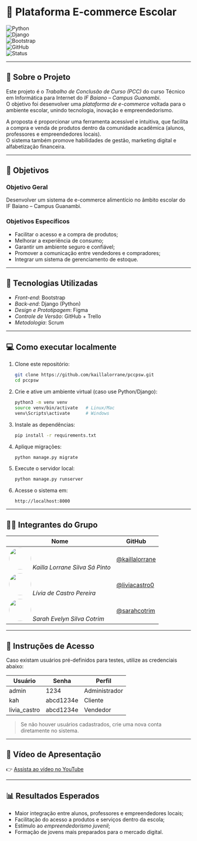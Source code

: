 # 🛒 Plataforma E-commerce Escolar

![Python](https://img.shields.io/badge/Python-3.11-blue?logo=python&logoColor=white)  
![Django](https://img.shields.io/badge/Django-Framework-green?logo=django&logoColor=white)  
![Bootstrap](https://img.shields.io/badge/Bootstrap-5-purple?logo=bootstrap&logoColor=white)  
![GitHub](https://img.shields.io/badge/GitHub-Repository-black?logo=github)  
![Status](https://img.shields.io/badge/Status-Finalizado-green)

---

## 📌 Sobre o Projeto

Este projeto é o *Trabalho de Conclusão de Curso (PCC)* do curso Técnico em Informática para Internet do *IF Baiano – Campus Guanambi*.  
O objetivo foi desenvolver uma *plataforma de e-commerce* voltada para o ambiente escolar, unindo tecnologia, inovação e empreendedorismo.

A proposta é proporcionar uma ferramenta acessível e intuitiva, que facilita a compra e venda de produtos dentro da comunidade acadêmica (alunos, professores e empreendedores locais).  
O sistema também promove habilidades de gestão, marketing digital e alfabetização financeira.

---

## 🎯 Objetivos

### Objetivo Geral

Desenvolver um sistema de e-commerce alimentício no âmbito escolar do IF Baiano – Campus Guanambi.

### Objetivos Específicos

- Facilitar o acesso e a compra de produtos;
- Melhorar a experiência de consumo;
- Garantir um ambiente seguro e confiável;
- Promover a comunicação entre vendedores e compradores;
- Integrar um sistema de gerenciamento de estoque.

---

## 🚀 Tecnologias Utilizadas

- *Front-end*: Bootstrap
- *Back-end*: Django (Python)
- *Design e Prototipagem*: Figma
- *Controle de Versão*: GitHub + Trello
- *Metodologia*: Scrum

---

## 💻 Como executar localmente

1. Clone este repositório:

   ```bash
   git clone https://github.com/kaillalorrane/pccpsw.git
   cd pccpsw
   ```

2. Crie e ative um ambiente virtual (caso use Python/Django):

   ```bash
   python3 -m venv venv
   source venv/bin/activate   # Linux/Mac
   venv\Scripts\activate      # Windows
   ```

3. Instale as dependências:

   ```bash
   pip install -r requirements.txt
   ```

4. Aplique migrações:

   ```bash
   python manage.py migrate
   ```

5. Execute o servidor local:

   ```bash
   python manage.py runserver
   ```

6. Acesse o sistema em:

   ```
   http://localhost:8000
   ```

---

## 👩‍💻 Integrantes do Grupo

| Nome                                                                                                                                    | GitHub                                             |
| --------------------------------------------------------------------------------------------------------------------------------------- | -------------------------------------------------- |
| <img src="https://avatars.githubusercontent.com/kaillalorrane" width="60" style="border-radius:50%;"> *Kailla Lorrane Silva Sá Pinto* | [@kaillalorrane](https://github.com/kaillalorrane) |
| <img src="https://avatars.githubusercontent.com/liviacastro0" width="60" style="border-radius:50%;"> *Lívia de Castro Pereira*        | [@liviacastro0](https://github.com/liviacastro0)   |
| <img src="https://avatars.githubusercontent.com/sarahcotrim" width="60" style="border-radius:50%;"> *Sarah Evelyn Silva Cotrim*       | [@sarahcotrim](https://github.com/sarahcotrim)     |

---

## 🔑 Instruções de Acesso

Caso existam usuários pré-definidos para testes, utilize as credenciais abaixo:

| Usuário | Senha     | Perfil        |
| ------- | --------- | ------------- |
| admin   | 1234      | Administrador |
| kah     | abcd1234e | Cliente       |
| livia_castro| abcd1234e | Vendedor  |

> Se não houver usuários cadastrados, crie uma nova conta diretamente no sistema.

---

## 🎥 Vídeo de Apresentação

👉 [Assista ao vídeo no YouTube](COLOQUE_O_LINK_AQUI)

---

## 📊 Resultados Esperados

- Maior integração entre alunos, professores e empreendedores locais;
- Facilitação do acesso a produtos e serviços dentro da escola;
- Estímulo ao *empreendedorismo juvenil*;
- Formação de jovens mais preparados para o mercado digital.
